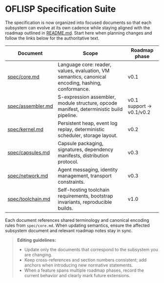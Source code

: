 # OFLISP Specification Suite

The specification is now organized into focused documents so that each subsystem can evolve at its own cadence while staying aligned with the roadmap outlined in [README.md](README.md). Start here when planning changes and follow the links below for the authoritative text.

| Document | Scope | Roadmap phase |
| --- | --- | --- |
| [spec/core.md](spec/core.md) | Language core: reader, values, evaluation, VM semantics, canonical encoding, hashing, conformance. | v0.1 |
| [spec/assembler.md](spec/assembler.md) | S-expression assembler, module structure, opcode manifest, deterministic build pipeline. | v0.1 support → v0.1/v0.2 |
| [spec/kernel.md](spec/kernel.md) | Persistent heap, event log replay, deterministic scheduler, storage layout. | v0.2 |
| [spec/capsules.md](spec/capsules.md) | Capsule packaging, signatures, dependency manifests, distribution protocol. | v0.3 |
| [spec/network.md](spec/network.md) | Agent messaging, identity management, transport constraints. | v0.3 |
| [spec/toolchain.md](spec/toolchain.md) | Self-hosting toolchain requirements, bootstrap invariants, reproducible builds. | v1.0 |

Each document references shared terminology and canonical encoding rules from `spec/core.md`. When updating semantics, ensure the affected subsystem document and relevant roadmap notes stay in sync.

> **Editing guidelines:**
> * Update only the documents that correspond to the subsystem you are changing.
> * Keep cross-references and section numbers consistent; add anchors when introducing new normative statements.
> * When a feature spans multiple roadmap phases, record the current behavior and clearly mark future extensions.

